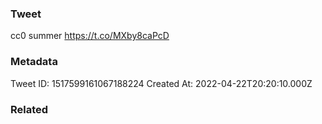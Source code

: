 ### Tweet
cc0 summer https://t.co/MXby8caPcD

### Metadata
Tweet ID: 1517599161067188224
Created At: 2022-04-22T20:20:10.000Z

### Related

